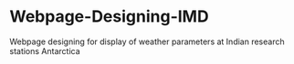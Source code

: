 # Webpage-Designing-IMD
Webpage designing for display of weather parameters at Indian research stations Antarctica
